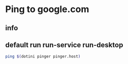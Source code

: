 # Ping to google.com

## info

## default run run-service run-desktop
```sh interactive
ping $(dotini pinger pinger.host)
```

